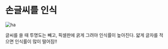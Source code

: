 # 손글씨를 인식

![ha](https://user-images.githubusercontent.com/114050357/229794908-6b064deb-52b5-4af2-a01e-8ba65d2050bf.JPG)

글씨를 쓸 때 투명도는 빼고, 픽셀판에 굵게 그려야 인식률이 높아진다. 얇게 글자를 적으면 인식률이 많이 떨어짐!!
